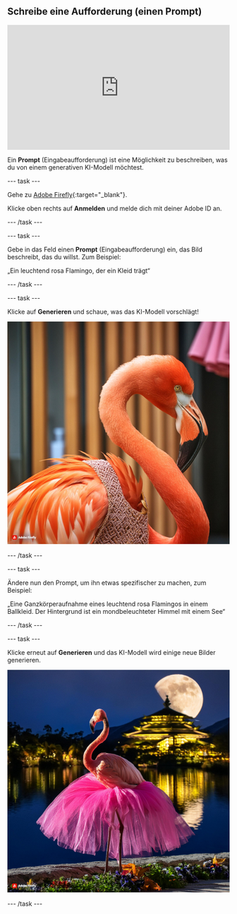 ## Schreibe eine Aufforderung (einen Prompt)

<html>
  <div style="position: relative; overflow: hidden; padding-top: 56.25%;">
    <iframe style="position: absolute; top: 0; left: 0; right: 0; width: 100%; height: 100%; border: none;" src="https://www.youtube.com/embed/vzOceje1rH4?rel=0&cc_load_policy=1" allowfullscreen allow="accelerometer; autoplay; clipboard-write; encrypted-media; gyroscope; picture-in-picture; web-share"></iframe>
  </div>
</html>

Ein **Prompt** (Eingabeaufforderung) ist eine Möglichkeit zu beschreiben, was du von einem generativen KI-Modell möchtest.

\--- task ---

Gehe zu [Adobe Firefly](https://firefly.adobe.com/){:target="_blank"}.

Klicke oben rechts auf **Anmelden** und melde dich mit deiner Adobe ID an.

\--- /task ---

\--- task ---

Gebe in das Feld einen **Prompt** (Eingabeaufforderung) ein, das Bild beschreibt, das du willst. Zum Beispiel:

„Ein leuchtend rosa Flamingo, der ein Kleid trägt“

\--- /task ---

\--- task ---

Klicke auf **Generieren** und schaue, was das KI-Modell vorschlägt!

![Ein KI-generiertes Bild eines hellen rosa Flamingos mit Kleid.](images/flamingo1a.jpg)

\--- /task ---

\--- task ---

Ändere nun den Prompt, um ihn etwas spezifischer zu machen, zum Beispiel:

„Eine Ganzkörperaufnahme eines leuchtend rosa Flamingos in einem Ballkleid. Der Hintergrund ist ein mondbeleuchteter Himmel mit einem See“

\--- /task ---

\--- task ---

Klicke erneut auf **Generieren** und das KI-Modell wird einige neue Bilder generieren.

![Ein KI-generiertes Bild eines Flamingos mit einem Ballkleid.](images/flamingo2a.jpg)

\--- /task ---

